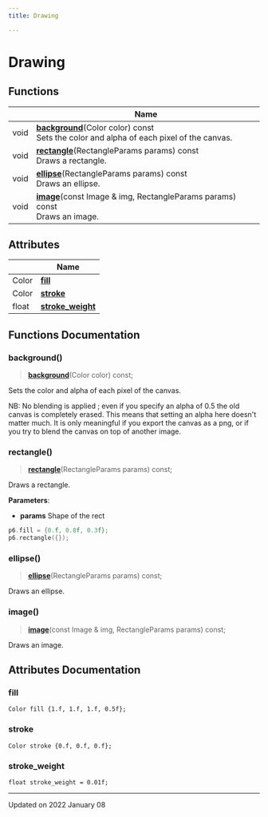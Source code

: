 ```yaml
---
title: Drawing

---
```


# Drawing



## Functions

|                | Name           |
| -------------- | -------------- |
| void | **[background](/reference/Modules/group__drawing#background)**(Color color) const<br/>Sets the color and alpha of each pixel of the canvas.  |
| void | **[rectangle](/reference/Modules/group__drawing#rectangle)**(RectangleParams params) const<br/>Draws a rectangle.  |
| void | **[ellipse](/reference/Modules/group__drawing#ellipse)**(RectangleParams params) const<br/>Draws an ellipse.  |
| void | **[image](/reference/Modules/group__drawing#image)**(const Image & img, RectangleParams params) const<br/>Draws an image.  |

## Attributes

|                | Name           |
| -------------- | -------------- |
| Color | **[fill](/reference/Modules/group__drawing#fill)**  |
| Color | **[stroke](/reference/Modules/group__drawing#stroke)**  |
| float | **[stroke_weight](/reference/Modules/group__drawing#stroke_weight)**  |


## Functions Documentation

### background()

> **[background](/reference/Modules/group__drawing#background)**(Color color) const;


Sets the color and alpha of each pixel of the canvas. 

NB: No blending is applied ; even if you specify an alpha of 0.5 the old canvas is completely erased. This means that setting an alpha here doesn't matter much. It is only meaningful if you export the canvas as a png, or if you try to blend the canvas on top of another image. 


### rectangle()

> **[rectangle](/reference/Modules/group__drawing#rectangle)**(RectangleParams params) const;


Draws a rectangle. 

**Parameters**: 

  * **params** Shape of the rect




```cpp
p6.fill = {0.f, 0.8f, 0.3f};
p6.rectangle({});
```


### ellipse()

> **[ellipse](/reference/Modules/group__drawing#ellipse)**(RectangleParams params) const;


Draws an ellipse. 

### image()

> **[image](/reference/Modules/group__drawing#image)**(const Image & img, RectangleParams params) const;


Draws an image. 


## Attributes Documentation

### fill

```
Color fill {1.f, 1.f, 1.f, 0.5f};
```


### stroke

```
Color stroke {0.f, 0.f, 0.f};
```


### stroke_weight

```
float stroke_weight = 0.01f;
```





-------------------------------

Updated on 2022 January 08